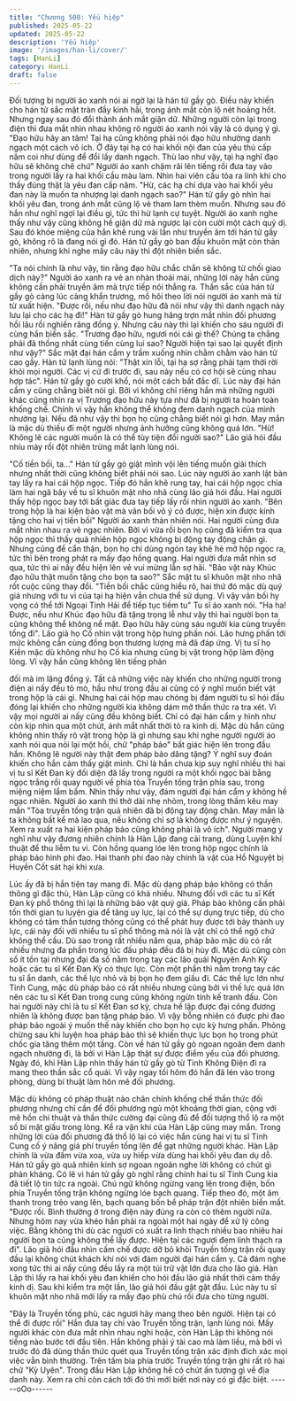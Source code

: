 ```yaml
---
title: "Chương 508: Yếu hiệp"
published: 2025-05-22
updated: 2025-05-22
description: 'Yếu hiệp'
image: '/images/han-li/cover/'
tags: [HanLi]
category: HanLi
draft: false
---
```


Đối tượng bị người áo xanh nói ai ngờ lại là hán tử gầy gò. Điều
này khiến cho hán tử sắc mặt tràn đầy kinh hãi, trong ánh mắt còn
lộ nét hoảng hốt. Nhưng ngay sau đó đổi thành ánh mắt giận dữ.
Những người còn lại trong điện thì đưa mắt nhìn nhau không rõ
người áo xanh nói vậy là có dụng ý gì.
"Đạo hữu hãy an tâm! Tại hạ cũng không phải nói đạo hữu
nhường danh ngạch một cách vô ích. Ở đây tại hạ có hai khối nội
đan của yêu thú cấp năm coi như dùng để đổi lấy danh ngạch.
Thù lao như vậy, tại hạ nghĩ đạo hữu sẽ không chê chứ" Người áo
xanh chậm rãi lên tiếng rồi đưa tay vào trong người lấy ra hai khối
cầu màu lam.
Nhìn hai viên cầu tỏa ra linh khí cho thấy đúng thật là yêu đan cấp
năm.
"Hừ, các hạ chỉ dựa vào hai khối yêu đan này là muốn ta nhượng
lại danh ngạch sao?" Hán tử gầy gò nhìn hai khối yêu đan, trong
ánh mắt cũng lộ vẻ tham lam thèm muốn.
Nhưng sau đó hắn như nghĩ ngợi lại điều gì, tức thì hừ lạnh cự
tuyệt.
Người áo xanh nghe thấy như vậy cũng không hề giận dữ mà
ngược lại còn cười một cách quỷ dị.
Sau đó khóe miệng của hắn khẽ rung vài lần như truyền âm tới
hán tử gầy gò, không rõ là đang nói gì đó.
Hán tử gầy gò ban đầu khuôn mặt còn thản nhiên, nhưng khi
nghe mấy câu này thì đột nhiên biến sắc.

"Ta nói chính là như vậy, tin rằng đạo hữu chắc chắn sẽ không từ
chối giao dịch này?" Người áo xanh ra vẻ an nhàn thoải mái,
những lời này hắn cũng không cần phải truyền âm mà trực tiếp
nói thẳng ra.
Thần sắc của hán tử gầy gò càng lúc càng khẩn trương, mồ hôi
theo lời nói người áo xanh mà từ từ xuất hiện.
"Được rồi, nếu như đạo hữu đã nói như vậy thì danh ngạch này
lưu lại cho các hạ đi!" Hàn tử gầy gò hung hăng trợn mắt nhìn đối
phương hồi lâu rồi nghiến răng đồng ý.
Nhưng câu này thì lại khiến cho sáu người đi cùng hắn biến sắc.
"Trương đạo hữu, ngươi nói cái gì thế? Chúng ta chẳng phải đã
thống nhất cùng tiến cùng lui sao? Người hiện tại sao lại quyết
định như vậy?"
Sắc mặt đại hán cẩm y trầm xuống nhìn chằm chằm vào hán tử
cao gầy.
Hàn tử lạnh lùng nói: "Thật xin lỗi, tại hạ sợ rằng phải tạm thời rời
khỏi mọi người. Các vị cứ đi trước đi, sau này nếu có cơ hội sẽ
cùng nhau hợp tác".
Hán tử gầy gò cười khổ, nói một cách bất đắc dĩ.
Lúc này đại hán cẩm y cũng chẳng biết nói gì. Bởi vì không chỉ
riêng hắn mà những người khác cũng nhìn ra vị Trương đạo hữu
này tựa như đã bị người ta hoàn toàn khống chế.
Chính vì vậy hắn không thể không đem danh ngạch của mình
nhường lại.
Nếu đã như vậy thì bọn họ cũng chẳng biết nói gì hơn.
May mắn là mặc dù thiếu đi một người nhưng ảnh hưởng cũng
không quá lớn. "Hừ! Không lẽ các người muốn là có thể tùy tiện
đổi người sao?" Lão giả hói đầu nhíu mày rồi đột nhiên trừng mắt
lạnh lùng nói.

"Cố tiền bối, ta…" Hán tử gầy gò giật mình vội lên tiếng muốn giải
thích nhưng nhất thời cũng không biết phải nói sao.
Lúc này người áo xanh lật bàn tay lấy ra hai cái hộp ngọc. Tiếp đó
hắn khẽ rung tay, hai cái hộp ngọc chia làm hai ngã bây về tu sĩ
khuôn mặt nho nhã cùng lão giả hói đầu.
Hai người thấy hộp ngọc bay tới bất giác đưa tay tiếp lấy rồi nhìn
người áo xanh.
"Bên trong hộp là hai kiện bảo vật mà vãn bối vô ý có được, hiện
xin được kính tặng cho hai vị tiền bối" Người áo xanh thản nhiên
nói.
Hai người cùng đưa mắt nhìn nhau ra vẻ ngạc nhiên. Bởi vì vừa
rồi bọn họ cũng đã kiểm tra qua hộp ngọc thì thấy quả nhiên hộp
ngọc không bị động tay động chân gì.
Nhưng cũng để cẩn thận, bọn họ chỉ dùng ngón tay khẽ hé mở
hộp ngọc ra, tức thì bên trong phát ra mấy đạo hồng quang.
Hai người đưa mắt nhìn sơ qua, tức thì ai nấy đều hiện lên vẻ vui
mừng lẫn sợ hãi.
"Bảo vật này Khúc đạo hữu thật muốn tặng cho bọn ta sao?" Sắc
mặt tu sĩ khuôn mặt nho nhã rốt cuộc cũng thay đổi.
"Tiền bối chắc cũng hiểu rõ, hai thứ đó mặc dù quý giá nhưng với
tu vi của tại hạ hiện vẫn chưa thể sử dụng. Vì vậy vãn bối hy vọng
có thể tới Ngoại Tinh Hải để tiếp tục tiềm tu" Tu sĩ áo xanh nói.
"Ha ha! Được, nếu như Khúc đạo hữu đã tặng trọng lễ như vậy thì
hai người bọn ta cũng không thể không nể mặt. Đạo hữu hãy
cùng sáu người kia cùng truyền tống đi".
Lão giả họ Cố nhìn vật trong hộp hưng phấn nói. Lão hưng phấn
tới mức không cần cùng đồng bọn thương lượng mà đã đáp ứng.
Vị tu sĩ họ Kiền mặc dù không như họ Cố kia nhưng cũng bị vật
trong hộp làm động lòng. Vì vậy hắn cũng không lên tiếng phản

đối mà im lặng đồng ý.
Tất cả những việc này khiến cho những người trong điện ai nấy
đều tò mò, hầu như trong đầu ai cũng có ý nghĩ muốn biết vật
trong hộp là cái gì.
Nhưng hai cái hộp mau chóng bị đám người tu sĩ hói đầu đóng lại
khiến cho những người kia không dám mở thần thức ra tra xét. Vì
vậy mọi người ai nấy cũng đều không biết.
Chỉ có đại hán cẩm y hình như còn kịp nhìn qua một chút, ánh
mắt nhất thời tỏ ra kinh dị.
Mặc dù hắn cũng không nhìn thấy rõ vật trong hộp là gì nhưng
sau khi nghe người người áo xanh nói qua nói lại một hồi, chữ
"pháp bảo" bất giác hiện lên trong đầu hắn.
Không lẽ người này thật đem pháp bảo dâng tặng? Ý nghĩ suy
đoán khiến cho hắn cảm thấy giật mình.
Chỉ là hắn chưa kịp suy nghĩ nhiều thì hai vị tu sĩ Kết Đan kỳ đối
diện đã lấy trong người ra một khối ngọc bài bằng ngọc trắng rồi
quay người về phía tòa Truyền tống trận phía sau, trong miệng
niệm lẩm bẩm.
Nhìn thấy như vậy, đám người đại hán cẩm y không hề ngạc
nhiên. Người áo xanh thì thở dài nhẹ nhỏm, trong lòng thầm kêu
may mắn "Tòa truyền tống trận quả nhiên đã bị động tay động
chân. May mắn là ta không bất kể mà lao qua, nếu không chỉ sợ
là không được như ý nguyện. Xem ra xuất ra hai kiện pháp bảo
cũng không phải là vô ích".
Người mang y nghĩ như vậy đương nhiên chính là Hàn Lập đang
cải trang, dùng Luyện khí thuật để thu liễm tu vi.
Còn hồng quang lóe lên trong hộp ngọc chính là pháp bảo hình
phi đao.
Hai thanh phi đao này chính là vật của Hồ Nguyệt bị Huyền Cốt
sát hại khi xưa.

Lúc ấy đã bị hắn tiện tay mang đi.
Mặc dù dạng pháp bảo không có thần thông gì đặc thù, Hàn Lập
cũng có khá nhiều. Nhưng đối với các tu sĩ Kết Đan kỳ phổ thông
thì lại là những bảo vật quý giá.
Pháp bảo không cần phải tốn thời gian tu luyện gia để tăng uy
lực, lại có thể sự dụng trực tiếp, dù cho không có tâm thần tương
thông cũng có thể phát huy được tới bảy thành uy lực, cái này đối
với nhiều tu sĩ phổ thông mà nói là vật chỉ có thể ngộ chứ không
thể cầu.
Dù sao trong rất nhiều năm qua, pháp bảo mặc dù có rất nhiều
nhưng đa phần trong lúc đấu pháp đều đã bị hủy đi. Mặc dù cũng
còn số ít tồn tại nhưng đại đa số nằm trong tay các lão quái
Nguyên Anh Kỳ hoặc các tu sĩ Kết Đan Kỳ có thực lực.
Còn một phần thì nằm trong tay các tu sĩ ẩn danh, các thế lực nhỏ
và bị bọn họ đem giấu đi.
Các thế lực lớn như Tinh Cung, mặc dù pháp bảo có rất nhiều
nhưng cũng bởi vì thế lực quá lớn nên các tu sĩ Kết Đan trong
cung cũng không ngừn tính kế tranh đấu.
Còn hai người này chỉ là tu sĩ Kết Đan sơ kỳ, chưa hề lập được
đại công đương nhiên là không được ban tặng pháp bảo.
Vì vậy bỗng nhiên có được phi đao pháp bảo ngoài ý muốn thế
này khiến cho bọn họ cực kỳ hưng phấn.
Phỏng chừng sau khi luyện hoa pháp bảo thì sẽ khiến thực lực
bọn họ trong phút chốc gia tăng thêm một tầng.
Còn về hán tử gầy gò ngoan ngoãn đem danh ngạch nhường đi,
là bởi vì Hàn Lập thật sự được điểm yếu của đối phương.
Ngày đó, khi Hàn Lập nhìn thấy hán tử gầy gò từ Tinh Không Điện
đi ra mang theo thần sắc cổ quái. Vì vậy ngay tối hôm đó hắn đã
lén vào trong phòng, dùng bí thuật làm hôn mê đối phương.

Mặc dù không có pháp thuật nào chân chính khống chế thần thức
đối phương nhưng chỉ cần để đối phương ngủ một khoảng thời
gian, cộng với mê hồn chi thuật và thần thức cường đại cũng đủ
để đối tượng thổ lộ ra một số bí mật giấu trong lòng.
Kể ra vận khí của Hàn Lập cũng may mắn. Trong những lời của
đối phương đã thổ lộ lại có việc hắn cùng hai vị tu sĩ Tinh Cung cố
ý nâng giá phí truyền tống lên để gạt những người khác.
Hàn Lập chính là vừa đấm vừa xoa, vừa uy hiếp vừa dùng hai
khối yêu đan dụ dỗ. Hán tử gầy gò quả nhiên kinh sợ ngoan
ngoãn nghe lời không có chút gì phản kháng. Có lẽ vì hán tử gầy
gò nghĩ rằng chính hai tu sĩ Tinh Cung kia đã tiết lộ tin tức ra
ngoài.
Chú ngữ không ngừng vang lên trong điện, bốn phía Truyền tống
trận không ngừng lóe bạch quang. Tiếp theo đó, một âm thanh
trong trẻo vang lên, bạch quang bốn bề pháp trận đột nhiên biến
mất.
"Được rồi. Bình thường ở trong điện này đúng ra còn có thêm
người nữa. Nhưng hôm nay vừa khéo hắn phải ra ngoài một hai
ngày để xử lý công việc. Bằng không thì dù các ngươi có xuất ra
linh thạch nhiều bao nhiêu hai người bọn ta cũng không thể lấy
được. Hiện tại các ngươi đem linh thạch ra đi".
Lão giả hói đầu nhìn cấm chế được dỡ bỏ khỏi Truyền tống trận
rồi quay đầu lại không chút khách khí nói với đám người đại hán
cẩm y.
Cả đám nghe xong tức thì ai nấy cũng đều lấy ra một túi trữ vật
lớn đưa cho lão giả.
Hàn Lập thì lấy ra hai khối yêu đan khiến cho hói đầu lão giả nhất
thời cảm thấy kinh dị.
Sau khi kiểm tra một lần, lão giả hói đầu gật gật đầu. Lúc này tu sĩ
khuôn mặt nho nhã mới lấy ra mấy đạo phù chú rồi đưa cho từng
người.

"Đây là Truyền tống phù, các ngươi hãy mang theo bên người.
Hiện tại có thể đi được rồi" Hắn đưa tay chỉ vào Truyền tống trận,
lạnh lùng nói.
Mấy người khác còn đưa mắt nhìn nhau nghi hoặc, còn Hàn Lập
thì không nói tiếng nào bước tới đầu tiên.
Hắn không phải ý tài cao mà làm liều, mà bởi vì trước đó đã dùng
thần thức quét qua Truyền tống trận xác định đích xác mọi việc
vẫn bình thường.
Trên tấm bia phía trước Truyền tống trận ghi rất rõ hai chữ "Kỳ
Uyên".
Trong đầu Hàn Lập không hề có chút ấn tượng gì về địa danh
này. Xem ra chỉ còn cách tới đó thì mới biết nơi này có gì đặc biệt.
------oOo------
